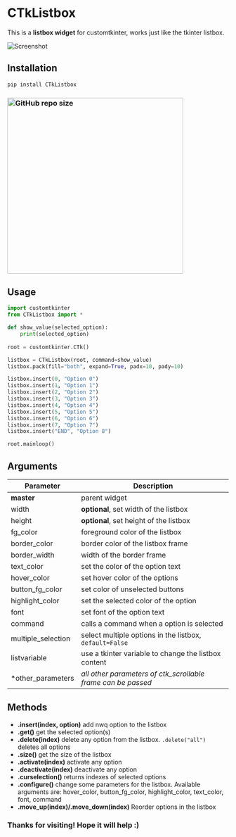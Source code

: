 # CTkListbox
This is a **listbox widget** for customtkinter, works just like the tkinter listbox.

![Screenshot](https://github.com/Akascape/CTkListbox/assets/89206401/256c135f-3d6c-4daa-87a5-b4572a2c905f)

## Installation
```
pip install CTkListbox
```
### [<img alt="GitHub repo size" src="https://img.shields.io/github/repo-size/Akascape/CTkListbox?&color=white&label=Download%20Source%20Code&logo=Python&logoColor=yellow&style=for-the-badge"  width="400">](https://github.com/Akascape/CTkListbox/archive/refs/heads/main.zip)

## Usage
```python
import customtkinter
from CTkListbox import *

def show_value(selected_option):
    print(selected_option)
    
root = customtkinter.CTk()

listbox = CTkListbox(root, command=show_value)
listbox.pack(fill="both", expand=True, padx=10, pady=10)

listbox.insert(0, "Option 0")
listbox.insert(1, "Option 1")
listbox.insert(2, "Option 2")
listbox.insert(3, "Option 3")
listbox.insert(4, "Option 4")
listbox.insert(5, "Option 5")
listbox.insert(6, "Option 6")
listbox.insert(7, "Option 7")
listbox.insert("END", "Option 8")

root.mainloop()
```
## Arguments
| Parameter | Description |
|-----------| ------------|
| **master** | parent widget  |
| width | **optional**, set width of the listbox |
| height | **optional**, set height of the listbox |
| fg_color | foreground color of the listbox |
| border_color | border color of the listbox frame |
| border_width | width of the border frame |
| text_color | set the color of the option text |
| hover_color | set hover color of the options |
| button_fg_color | set color of unselected buttons |
| highlight_color | set the selected color of the option |
| font | set font of the option text |
| command | calls a command when a option is selected |
| multiple_selection | select multiple options in the listbox, `default=False`|
| listvariable | use a tkinter variable to change the listbox content |
| *other_parameters | _all other parameters of ctk_scrollable frame can be passed_ |

## Methods
- **.insert(index, option)**
   add nwq option to the listbox
- **.get()**
   get the selected option(s)
- **.delete(index)**
   delete any option from the listbox. `.delete("all")` deletes all options
- **.size()**
   get the size of the listbox
- **.activate(index)**
  activate any option
- **.deactivate(index)**
  deactivate any option
- **.curselection()**
  returns indexes of selected options
- **.configure()**
   change some parameters for the listbox. Available arguments are: hover_color, button_fg_color, highlight_color, text_color, font, command
- **.move_up(index)/.move_down(index)**
   Reorder options in the listbox
  
### Thanks for visiting! Hope it will help :)

